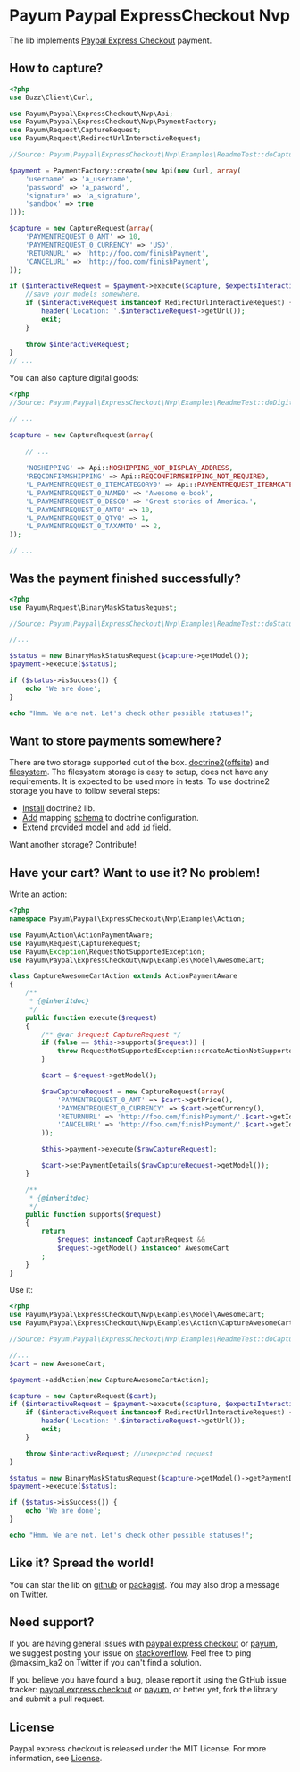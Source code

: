 Payum Paypal ExpressCheckout Nvp
================================

The lib implements [Paypal Express Checkout](https://www.x.com/content/paypal-nvp-api-overview) payment.

## How to capture?

```php
<?php
use Buzz\Client\Curl;

use Payum\Paypal\ExpressCheckout\Nvp\Api;
use Payum\Paypal\ExpressCheckout\Nvp\PaymentFactory;
use Payum\Request\CaptureRequest;
use Payum\Request\RedirectUrlInteractiveRequest;

//Source: Payum\Paypal\ExpressCheckout\Nvp\Examples\ReadmeTest::doCapture()

$payment = PaymentFactory::create(new Api(new Curl, array(
    'username' => 'a_username',
    'password' => 'a_pasword',
    'signature' => 'a_signature',
    'sandbox' => true
)));

$capture = new CaptureRequest(array(
    'PAYMENTREQUEST_0_AMT' => 10,
    'PAYMENTREQUEST_0_CURRENCY' => 'USD',
    'RETURNURL' => 'http://foo.com/finishPayment',
    'CANCELURL' => 'http://foo.com/finishPayment',
));

if ($interactiveRequest = $payment->execute($capture, $expectsInteractive = true)) {
    //save your models somewhere.
    if ($interactiveRequest instanceof RedirectUrlInteractiveRequest) {
        header('Location: '.$interactiveRequest->getUrl());
        exit;
    }
    
    throw $interactiveRequest;
}
// ...
```

You can also capture digital goods:

```php
<?php
//Source: Payum\Paypal\ExpressCheckout\Nvp\Examples\ReadmeTest::doDigitalGoodsCapture()

// ...

$capture = new CaptureRequest(array(
    
    // ... 
    
    'NOSHIPPING' => Api::NOSHIPPING_NOT_DISPLAY_ADDRESS,
    'REQCONFIRMSHIPPING' => Api::REQCONFIRMSHIPPING_NOT_REQUIRED,
    'L_PAYMENTREQUEST_0_ITEMCATEGORY0' => Api::PAYMENTREQUEST_ITERMCATEGORY_DIGITAL, 
    'L_PAYMENTREQUEST_0_NAME0' => 'Awesome e-book',
    'L_PAYMENTREQUEST_0_DESC0' => 'Great stories of America.',
    'L_PAYMENTREQUEST_0_AMT0' => 10,
    'L_PAYMENTREQUEST_0_QTY0' => 1,
    'L_PAYMENTREQUEST_0_TAXAMT0' => 2,
));

// ...
```

## Was the payment finished successfully?

```php
<?php
use Payum\Request\BinaryMaskStatusRequest;

//Source: Payum\Paypal\ExpressCheckout\Nvp\Examples\ReadmeTest::doStatus()

//...

$status = new BinaryMaskStatusRequest($capture->getModel());
$payment->execute($status);

if ($status->isSuccess()) {
    echo 'We are done';
}

echo "Hmm. We are not. Let's check other possible statuses!";
```

## Want to store payments somewhere?

There are two storage supported out of the box. [doctrine2](https://github.com/Payum/Payum/blob/master/src/Payum/Bridge/Doctrine/Storage/DoctrineStorage.php)([offsite](http://www.doctrine-project.org/)) and [filesystem](https://github.com/Payum/Payum/blob/master/src/Payum/Storage/FilesystemStorage.php).
The filesystem storage is easy to setup, does not have any requirements. It is expected to be used more in tests. 
To use doctrine2 storage you have to follow several steps:

* [Install](http://docs.doctrine-project.org/projects/doctrine-orm/en/latest/reference/installation.html) doctrine2 lib. 
* [Add](http://docs.doctrine-project.org/projects/doctrine-orm/en/latest/reference/configuration.html#obtaining-an-entitymanager) mapping [schema](src/Payum/Paypal/ExpressCheckout/Nvp/Bridge/Doctrine/Resources/mapping/PaymentDetails.orm.xml) to doctrine configuration. 
* Extend provided [model](src/Payum/src/Payum/Paypal/ExpressCheckout/Nvp/Bridge/Doctrine/Entity/PaymentDetails.php) and add `id` field.

Want another storage? Contribute!

## Have your cart? Want to use it? No problem!

Write an action:

```php
<?php
namespace Payum\Paypal\ExpressCheckout\Nvp\Examples\Action;

use Payum\Action\ActionPaymentAware;
use Payum\Request\CaptureRequest;
use Payum\Exception\RequestNotSupportedException;
use Payum\Paypal\ExpressCheckout\Nvp\Examples\Model\AwesomeCart; 

class CaptureAwesomeCartAction extends ActionPaymentAware
{
    /**
     * {@inheritdoc}
     */
    public function execute($request)
    {
        /** @var $request CaptureRequest */
        if (false == $this->supports($request)) {
            throw RequestNotSupportedException::createActionNotSupported($this, $request);
        }

        $cart = $request->getModel();

        $rawCaptureRequest = new CaptureRequest(array(
            'PAYMENTREQUEST_0_AMT' => $cart->getPrice(),
            'PAYMENTREQUEST_0_CURRENCY' => $cart->getCurrency(),
            'RETURNURL' => 'http://foo.com/finishPayment/'.$cart->getId(),
            'CANCELURL' => 'http://foo.com/finishPayment/'.$cart->getId(),
        ));

        $this->payment->execute($rawCaptureRequest);

        $cart->setPaymentDetails($rawCaptureRequest->getModel());
    }

    /**
     * {@inheritdoc}
     */
    public function supports($request)
    {
        return
            $request instanceof CaptureRequest &&
            $request->getModel() instanceof AwesomeCart
        ;
    }
}
```

Use it:

```php
<?php
use Payum\Paypal\ExpressCheckout\Nvp\Examples\Model\AwesomeCart;
use Payum\Paypal\ExpressCheckout\Nvp\Examples\Action\CaptureAwesomeCartAction;

//Source: Payum\Paypal\ExpressCheckout\Nvp\Examples\ReadmeTest::doCaptureAwesomeCart()

//...
$cart = new AwesomeCart;

$payment->addAction(new CaptureAwesomeCartAction);

$capture = new CaptureRequest($cart);
if ($interactiveRequest = $payment->execute($capture, $expectsInteractive = true)) {
    if ($interactiveRequest instanceof RedirectUrlInteractiveRequest) {
        header('Location: '.$interactiveRequest->getUrl());
        exit;
    }

    throw $interactiveRequest; //unexpected request
}

$status = new BinaryMaskStatusRequest($capture->getModel()->getPaymentDetails());
$payment->execute($status);

if ($status->isSuccess()) {
    echo 'We are done';
}

echo "Hmm. We are not. Let's check other possible statuses!";
```

## Like it? Spread the world!

You can star the lib on [github](https://github.com/Payum/PaypalExpressCheckoutNvp) or [packagist](https://packagist.org/packages/payum/paypal-express-checkout-nvp). You may also drop a message on Twitter.  

## Need support?

If you are having general issues with [paypal express checkout](https://github.com/Payum/PaypalExpressCheckoutNvp) or [payum](https://github.com/Payum/Payum), we suggest posting your issue on [stackoverflow](http://stackoverflow.com/). Feel free to ping @maksim_ka2 on Twitter if you can't find a solution.

If you believe you have found a bug, please report it using the GitHub issue tracker: [paypal express checkout](https://github.com/Payum/PaypalExpressCheckoutNvp/issues) or [payum](https://github.com/Payum/Payum/issues), or better yet, fork the library and submit a pull request.

## License

Paypal express checkout is released under the MIT License. For more information, see [License](LICENSE).